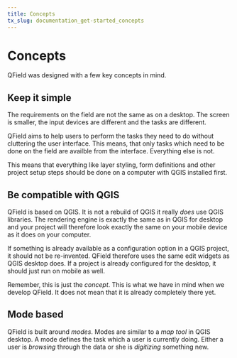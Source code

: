 ```yaml
---
title: Concepts
tx_slug: documentation_get-started_concepts
---
```


# Concepts

QField was designed with a few key concepts in mind.

## Keep it simple

The requirements on the field are not the same as on a desktop. The
screen is smaller, the input devices are different and the tasks are
different.

QField aims to help users to perform the tasks they need to do without
cluttering the user interface. This means, that only tasks which need to
be done on the field are availble from the interface. Everything else is
not.

This means that everything like layer styling, form definitions and
other project setup steps should be done on a computer with QGIS
installed first.

## Be compatible with QGIS

QField is based on QGIS. It is not a rebuild of QGIS it really *does*
use QGIS libraries. The rendering engine is exactly the same as in QGIS
for desktop and your project will therefore look exactly the same on
your mobile device as it does on your computer.

If something is already available as a configuration option in a QGIS
project, it should not be re-invented. QField therefore uses the same
edit widgets as QGIS desktop does. If a project is already configured
for the desktop, it should just run on mobile as well.

Remember, this is just the *concept*. This is what we have in mind when
we develop QField. It does not mean that it is already completely there
yet.

## Mode based

QField is built around *modes*. Modes are similar to a *map tool* in
QGIS desktop. A mode defines the task which a user is currently doing.
Either a user is *browsing* through the data or she is *digitizing*
something new.

